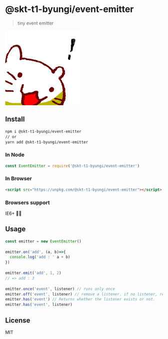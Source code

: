 # @skt-t1-byungi/event-emitter
> tiny event emitter

![bakabaka](./neko.png)

## Install
```sh
npm i @skt-t1-byungi/event-emitter
// or
yarn add @skt-t1-byungi/event-emitter
```

### In Node
```js
const EventEmitter = require('@skt-t1-byungi/event-emitter')
```
### In Browser
```html
<script src="https://unpkg.com/@skt-t1-byungi/event-emitter"></script>
```

### Browsers support
IE6+ 👴🏻

## Usage
```js
const emitter = new EventEmitter()

emitter.on('add', (a, b)=>{
  console.log('add : ' a + b)
})

emitter.emit('add', 1, 2)
// => add : 3

emitter.once('event', listener) // runs only once
emitter.off('event', listener) // remove a listener. if no listener, remove all listeners.
emitter.has('event') // Returns whether the listener exists or not.
emitter.has('event', listener) 
```

## License
MIT